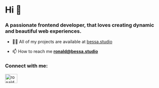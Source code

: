 <h1 align="left">Hi 👋</h1>
<h3 align="left">A passionate frontend developer, that loves creating dynamic and beautiful web experiences.</h3>

- 👨‍💻 All of my projects are available at [bessa.studio](bessa.dev)

- 📫 How to reach me **ronald@bessa.studio**

<h3 align="left">Connect with me:</h3>
<p align="left">
<a href="https://linkedin.com/in/ronaldbessa" target="blank"><img align="center" src="https://raw.githubusercontent.com/rahuldkjain/github-profile-readme-generator/master/src/images/icons/Social/linked-in-alt.svg" alt="ronaldbessa" height="30" width="40" /></a>
</p>
